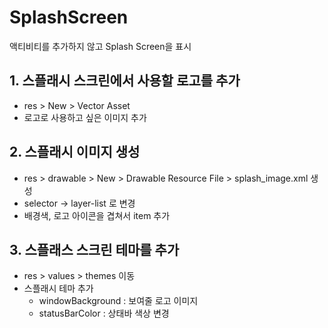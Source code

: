 # SplashScreen
액티비티를 추가하지 않고 Splash Screen을 표시

## 1. 스플래시 스크린에서 사용할 로고를 추가
- res > New > Vector Asset
- 로고로 사용하고 싶은 이미지 추가

## 2. 스플래시 이미지 생성
- res > drawable > New > Drawable Resource File > splash_image.xml 생성
- selector -> layer-list 로 변경
- 배경색, 로고 아이콘을 겹쳐서 item 추가

## 3. 스플래스 스크린 테마를 추가
- res > values > themes 이동
- 스플래시 테마 추가
    - windowBackground : 보여줄 로고 이미지
    - statusBarColor : 상태바 색상 변경